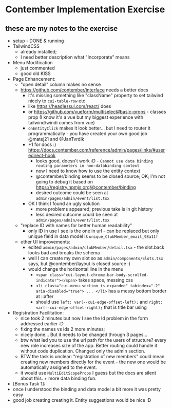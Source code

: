 # Contember Implementation Exercise

## these are my notes to the exercise

- setup - DONE & running
- TailwindCSS
  - already installed;
  - I need better description what "Incorporate" means
- Menu Modification
  - just commented
  - good old KISS
- Page Enhancement:
  - "open detail" column makes no sense
  - https://github.com/contember/interface needs a better docs 
    - it's missing something like "className" property to set tailwind nicely to `cui-table-row` etc
    - like https://headlessui.com/react/ does
    - or https://github.com/vueform/multiselect#basic-props - classes prop (I know it's a vue but my biggest experience with tailwind/windi comes from vue)
    - `onEntityClick` makes it look better... but I need to router it programmatically - you have created your own good job @matej21 and @JanTvrdik
    - +1 for docs :) https://docs.contember.com/reference/admin/pages/links/#useredirect-hook
      - looks good, doesn't work :D - `Cannot use data binding routing parameters in non-databinding context` 
      - now I need to know how to use the entity context
      - @contember/binding seems to be closed source; OK; I'm not going to debug it based on  https://registry.npmjs.org/@contember/binding
      - desired outcome could be seen at `admin/pages/admin/event/list.tsx`
    - OK I think I found an ugly solution 
      - more problems appeared; previous take is in git history
      - less desired outcome could be seen at `admin/pages/admin/event/list.tsx`
  - "replace ID with names for better human readability"
    - only ID in use I see is the one in url - can be replaced but only unique field in data model is `unique_ClubMember_email_98a11f`
  - other UI improvements:
    - edited `admin/pages/admin/clubMember/detail.tsx` - the slot.back looks bad and breaks the schema
    - well I can create my own slot so as `admin/components/Slots.tsx` says, but @contember/layout is closed source :)
    - would change the horizontal line in the menu
      - `<span class="cui-layout-chrome-bar-body-scrolled-indicator"></span>` takes space, messing css
      - `<li class="cui-menu-section is-expanded" tabindex="-2" aria-disabled="true"> ... </li>` has a messy bottom border at ::after
      - should use `left: var(--cui-edge-offset-left);` and  `right: var(--cui-edge-offset-right);` that is title bar using
- Registration Facilitation:
  - nice took 2 minutes but now I see the Id problem in the form addressed earlier :D
  - fixing the names vs ids 2 more minutes;
  - nicely done... But it needs to be changed through 3 pages...
  - btw what led you to use the url path for the users of structure? every new role increases size of the app. Better routing could handle it without code duplication. Changed only the admin section.
  - BTW the task is unclear: "registration of new members" could mean creating new members directly for the event - the new one would be automatically assigned to the event.
  - it would use `MultiEditScopeProps` I guess but the docs are silent about this. + more data binding fun.
 - [Bonus Task 1]:
  - once I understood the binding and data model a bit more it was pretty easy
  - good job creating creating it. Entity suggestions would be nice :D